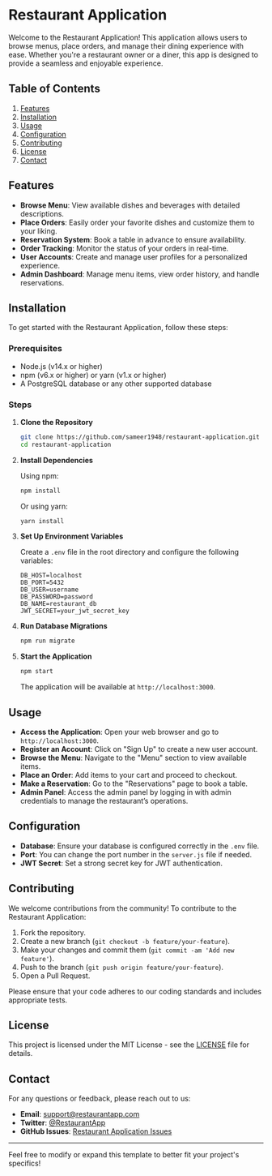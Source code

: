 # Restaurant Application

Welcome to the Restaurant Application! This application allows users to browse menus, place orders, and manage their dining experience with ease. Whether you're a restaurant owner or a diner, this app is designed to provide a seamless and enjoyable experience.

## Table of Contents

1. [Features](#features)
2. [Installation](#installation)
3. [Usage](#usage)
4. [Configuration](#configuration)
5. [Contributing](#contributing)
6. [License](#license)
7. [Contact](#contact)

## Features

- **Browse Menu**: View available dishes and beverages with detailed descriptions.
- **Place Orders**: Easily order your favorite dishes and customize them to your liking.
- **Reservation System**: Book a table in advance to ensure availability.
- **Order Tracking**: Monitor the status of your orders in real-time.
- **User Accounts**: Create and manage user profiles for a personalized experience.
- **Admin Dashboard**: Manage menu items, view order history, and handle reservations.

## Installation

To get started with the Restaurant Application, follow these steps:

### Prerequisites

- Node.js (v14.x or higher)
- npm (v6.x or higher) or yarn (v1.x or higher)
- A PostgreSQL database or any other supported database

### Steps

1. **Clone the Repository**

    ```bash
    git clone https://github.com/sameer1948/restaurant-application.git
    cd restaurant-application
    ```

2. **Install Dependencies**

   Using npm:

    ```bash
    npm install
    ```

   Or using yarn:

    ```bash
    yarn install
    ```

3. **Set Up Environment Variables**

   Create a `.env` file in the root directory and configure the following variables:

    ```env
    DB_HOST=localhost
    DB_PORT=5432
    DB_USER=username
    DB_PASSWORD=password
    DB_NAME=restaurant_db
    JWT_SECRET=your_jwt_secret_key
    ```

4. **Run Database Migrations**

    ```bash
    npm run migrate
    ```

5. **Start the Application**

    ```bash
    npm start
    ```

   The application will be available at `http://localhost:3000`.

## Usage

- **Access the Application**: Open your web browser and go to `http://localhost:3000`.
- **Register an Account**: Click on "Sign Up" to create a new user account.
- **Browse the Menu**: Navigate to the "Menu" section to view available items.
- **Place an Order**: Add items to your cart and proceed to checkout.
- **Make a Reservation**: Go to the "Reservations" page to book a table.
- **Admin Panel**: Access the admin panel by logging in with admin credentials to manage the restaurant’s operations.

## Configuration

- **Database**: Ensure your database is configured correctly in the `.env` file.
- **Port**: You can change the port number in the `server.js` file if needed.
- **JWT Secret**: Set a strong secret key for JWT authentication.

## Contributing

We welcome contributions from the community! To contribute to the Restaurant Application:

1. Fork the repository.
2. Create a new branch (`git checkout -b feature/your-feature`).
3. Make your changes and commit them (`git commit -am 'Add new feature'`).
4. Push to the branch (`git push origin feature/your-feature`).
5. Open a Pull Request.

Please ensure that your code adheres to our coding standards and includes appropriate tests.

## License

This project is licensed under the MIT License - see the [LICENSE](LICENSE) file for details.

## Contact

For any questions or feedback, please reach out to us:

- **Email**: support@restaurantapp.com
- **Twitter**: [@RestaurantApp](https://twitter.com/RestaurantApp)
- **GitHub Issues**: [Restaurant Application Issues](https://github.com/yourusername/restaurant-application/issues)

---

Feel free to modify or expand this template to better fit your project's specifics!